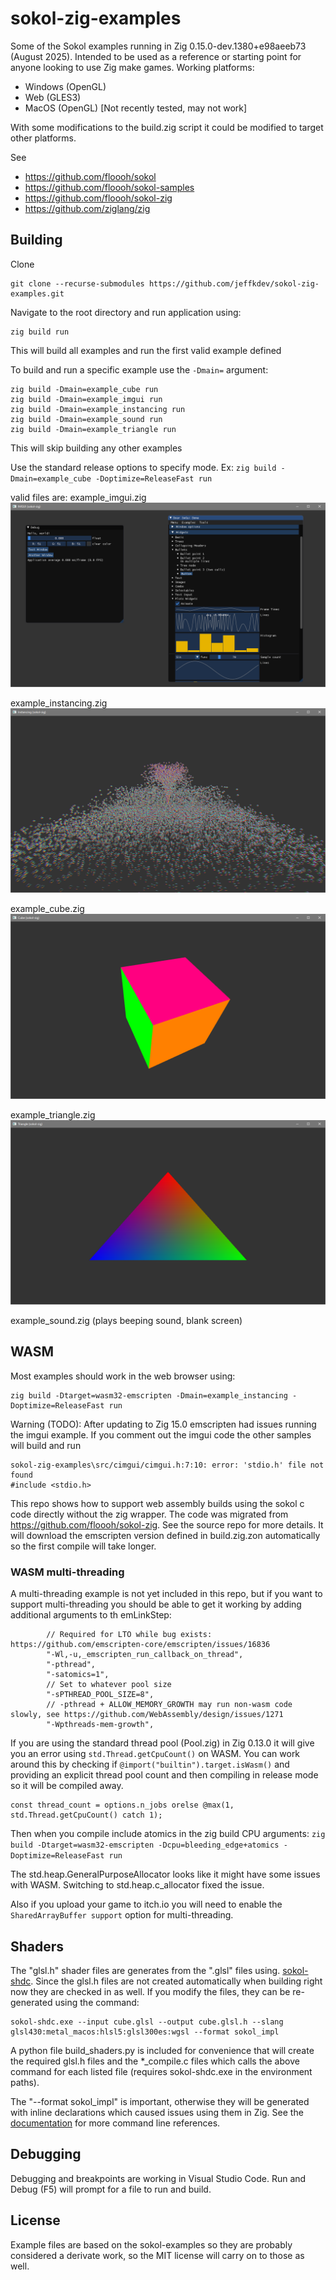 # sokol-zig-examples

Some of the Sokol examples running in Zig 0.15.0-dev.1380+e98aeeb73 (August 2025). Intended to be used as a reference or starting point for anyone looking to use Zig make games. Working platforms:
 - Windows (OpenGL)
 - Web (GLES3)
 - MacOS (OpenGL) [Not recently tested, may not work]
 
With some modifications to the build.zig script it could be modified to target other platforms.

See
   - https://github.com/floooh/sokol
   - https://github.com/floooh/sokol-samples
   - https://github.com/floooh/sokol-zig
   - https://github.com/ziglang/zig

## Building

Clone

    git clone --recurse-submodules https://github.com/jeffkdev/sokol-zig-examples.git
    
    
Navigate to the root directory and run application using:

    zig build run

This will build all examples and run the first valid example defined
   
To build and run a specific example use the `-Dmain=` argument:
```
zig build -Dmain=example_cube run
zig build -Dmain=example_imgui run
zig build -Dmain=example_instancing run
zig build -Dmain=example_sound run
zig build -Dmain=example_triangle run
```
This will skip building any other examples

Use the standard release options to specify mode. Ex:
`zig build -Dmain=example_cube -Doptimize=ReleaseFast run`


valid files are:
  example_imgui.zig
![example_imgui.zig](docs/imgui.png)
  
  example_instancing.zig
![example_instancing.zig](docs/instancing.png)

  example_cube.zig
![example_cube.zig](docs/cube.png)
  
  example_triangle.zig
![example_triangle.zig](docs/triangle.png)

  example_sound.zig
(plays beeping sound, blank screen)

## WASM
Most examples should work in the web browser using:
```
zig build -Dtarget=wasm32-emscripten -Dmain=example_instancing -Doptimize=ReleaseFast run
```
Warning (TODO): After updating to Zig 15.0 emscripten had issues running the imgui example. If you comment out the imgui code the other samples will build and run
```
sokol-zig-examples\src/cimgui/cimgui.h:7:10: error: 'stdio.h' file not found
#include <stdio.h>
```

This repo shows how to support web assembly builds using the sokol c code directly without the zig wrapper. The code was migrated from https://github.com/floooh/sokol-zig. See the source repo for more details. It will download the emscripten version defined in build.zig.zon automatically so the first compile will take longer.

### WASM multi-threading

A multi-threading example is not yet included in this repo, but if you want to support multi-threading you should be able to get it working by adding additional arguments to th emLinkStep:
```zig
        // Required for LTO while bug exists: https://github.com/emscripten-core/emscripten/issues/16836
        "-Wl,-u,_emscripten_run_callback_on_thread",
        "-pthread",
        "-satomics=1",
        // Set to whatever pool size
        "-sPTHREAD_POOL_SIZE=8",
        // -pthread + ALLOW_MEMORY_GROWTH may run non-wasm code slowly, see https://github.com/WebAssembly/design/issues/1271
        "-Wpthreads-mem-growth", 
```

If you are using the standard thread pool (Pool.zig) in Zig 0.13.0 it will give you an error using `std.Thread.getCpuCount()` on WASM. You can work around this by checking if `@import("builtin").target.isWasm()` and providing an explicit thread pool count and then compiling in release mode so it will be compiled away.
```zig
const thread_count = options.n_jobs orelse @max(1, std.Thread.getCpuCount() catch 1);
```

Then when you compile include atomics in the zig build CPU arguments: `zig build -Dtarget=wasm32-emscripten -Dcpu=bleeding_edge+atomics -Doptimize=ReleaseFast run`

The std.heap.GeneralPurposeAllocator looks like it might have some issues with WASM. Switching to std.heap.c_allocator fixed the issue.

Also if you upload your game to itch.io you will need to enable the `SharedArrayBuffer support` option for multi-threading.

## Shaders

The "glsl.h" shader files are generates from the ".glsl" files using. [sokol-shdc](https://github.com/floooh/sokol-tools). Since the glsl.h files are not created automatically when building right now they are checked in as well. If you modify the files, they can be re-generated using the command:

```
sokol-shdc.exe --input cube.glsl --output cube.glsl.h --slang glsl430:metal_macos:hlsl5:glsl300es:wgsl --format sokol_impl
```
A python file build_shaders.py is included for convenience that will create the required glsl.h files and the *_compile.c files which calls the above command for each listed file (requires sokol-shdc.exe in the environment paths).

The "--format sokol_impl" is important, otherwise they will be generated with inline declarations which caused issues using them in Zig. See the [documentation](https://github.com/floooh/sokol-tools/blob/master/docs/sokol-shdc.md) for more command line references.

## Debugging


Debugging and breakpoints are working in Visual Studio Code. Run and Debug (F5) will prompt for a file to run and build. 
## License

Example files are based on the sokol-examples so they are probably considered a derivate work, so the MIT license will carry on to those as well.
